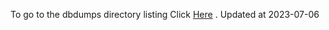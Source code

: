 To go to the dbdumps directory listing Click [Here](https://ipfs.io/ipfs/bafkreifyqgid65zplwxhticnkldrphagprg3br5dc5rjpmzj4rlje6bhdi) . Updated at 2023-07-06